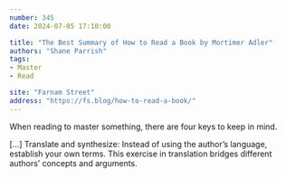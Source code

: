 ```yaml
---
number: 345
date: 2024-07-05 17:10:00

title: "The Best Summary of How to Read a Book by Mortimer Adler"
authors: "Shane Parrish"
tags:
- Master
- Read

site: "Farnam Street"
address: "https://fs.blog/how-to-read-a-book/"
---
```


When reading to master something, there are four keys to keep in mind.

[…] Translate and synthesize: Instead of using the author’s language, establish your own terms. This exercise in translation bridges different authors’ concepts and arguments.